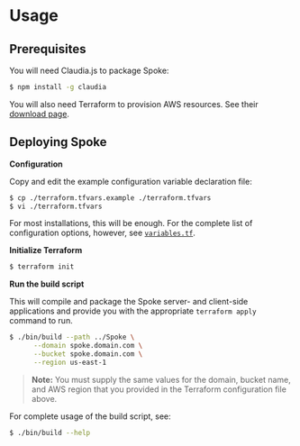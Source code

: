 # Usage

## Prerequisites

You will need Claudia.js to package Spoke:

```sh
$ npm install -g claudia
```

You will also need Terraform to provision AWS resources. See their [download page](https://www.terraform.io/downloads.html).

## Deploying Spoke

**Configuration**

Copy and edit the example configuration variable declaration file:

```sh
$ cp ./terraform.tfvars.example ./terraform.tfvars
$ vi ./terraform.tfvars
```

For most installations, this will be enough. For the complete list of configuration options, however, see [`variables.tf`](variables.tf).

**Initialize Terraform**

```sh
$ terraform init
```

**Run the build script**

This will compile and package the Spoke server- and client-side applications and provide you with the appropriate `terraform apply` command to run.

```sh
$ ./bin/build --path ../Spoke \
      --domain spoke.domain.com \
      --bucket spoke.domain.com \
      --region us-east-1
```

> **Note:** You must supply the same values for the domain, bucket name, and AWS region that you provided in the Terraform configuration file above.

For complete usage of the build script, see:

```sh
$ ./bin/build --help
```

